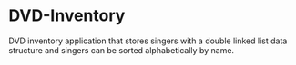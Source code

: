 # DVD-Inventory
DVD inventory application that stores singers with a double linked list data structure and singers can be sorted alphabetically by name.